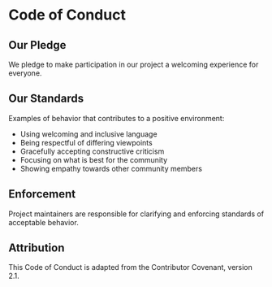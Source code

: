 # Code of Conduct

## Our Pledge

We pledge to make participation in our project a welcoming experience for everyone.

## Our Standards

Examples of behavior that contributes to a positive environment:

* Using welcoming and inclusive language
* Being respectful of differing viewpoints
* Gracefully accepting constructive criticism
* Focusing on what is best for the community
* Showing empathy towards other community members

## Enforcement

Project maintainers are responsible for clarifying and enforcing standards of acceptable behavior.

## Attribution

This Code of Conduct is adapted from the Contributor Covenant, version 2.1.